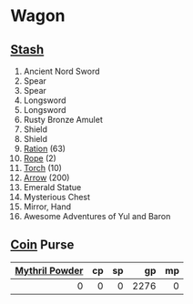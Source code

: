 # Wagon

## [Stash](../../../Player%20Characters/Inventory/Stash.md)

1. Ancient Nord Sword
2. Spear
3. Spear
4. Longsword
5. Longsword
6. Rusty Bronze Amulet
7. Shield
8. Shield
9. [Ration](../../../Items%20and%20Gear/Gear/1%20Coin/Ration.md) (63)
10. [Rope](../../../Items%20and%20Gear/Gear/50%20Coins/Rope.md) (2)
11. [Torch](../../../Items%20and%20Gear/Gear/1%20Coin/Torch.md) (10)
12. [Arrow](../../../Items%20and%20Gear/Weapons/Ammo/Arrow.md) (200)
13. Emerald Statue
14. Mysterious Chest
15. Mirror, Hand
16. Awesome Adventures of Yul and Baron

## [Coin](../../Economy/Coins.md) Purse

| [Mythril Powder](../../../Magic/Spellcasting/Mythril.md) |  cp |  sp |   gp |  mp |
| -------------------------------------------------------: | --: | --: | ---: | --: |
|                                                        0 |   0 |   0 | 2276 |   0 |
